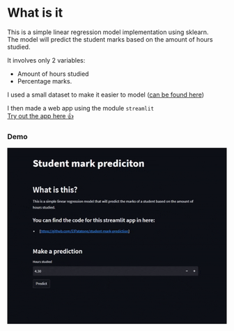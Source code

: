# What is it 

This is a simple linear regression model implementation using sklearn.  
The model will predict the student marks based on the amount of hours studied.  

It involves only 2 variables:
- Amount of hours studied 
- Percentage marks.  

I used a small dataset to make it easier to model ([can be found here](http://bit.ly/w-data))


I then made a web app using the module `streamlit`  
[Try out the app here :+1: ](https://elpatatone-student-mark-prediction-app-uzrcq8.streamlitapp.com)

### Demo
![](app.gif)


